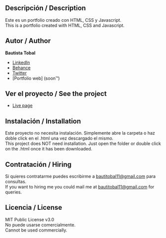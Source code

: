 ## Descripción / Description  
Este es un portfolio creado con HTML, CSS y Javascript.  
This is a portfolio created with HTML, CSS and Javascript.  

## Autor / Author
**Bautista Tobal**

* [LinkedIn](https://linkedin.com/in/bautista-tobal-b25a4a237/)
* [Behance](https://be.net/bautitobal)
* [Twitter](https://twitter.com/bautitobal)
* [Portfolio web] (soon™)

## Ver el proyecto / See the project 
- [Live page](https://bautitobal.github.io/mi-portfolio/)  

## Instalación / Installation
Este proyecto no necesita instalación. Simplemente abre la carpeta o haz doble click en el .html una vez descargado el mismo.  
This project does NOT need installation. Just open the folder or double click on the .html once it has been downloaded.

## Contratación / Hiring
Si quieres contratarme puedes escribirme a bautitobal11@gmail.com para consultas.  
If you want to hiring me you could mail me at bautitobal11@gmail.com for queries.  

## Licencia / License
MIT Public License v3.0  
No puede usarse comercialmente.  
Cannot be used commercially.  
